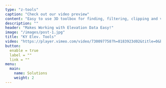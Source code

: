 ```yaml
---
type: "z-tools"
caption: "Check out our video preview"
content: "Easy to use 3D toolbox for finding, filtering, clipping and visualizing point cloud data. Designed by surveying professionals to streamline point cloud workflows and working with point cloud data sets."
description: ""
header: "Makes Working with Elevation Data Easy!"
image: "/images/post-1.jpg"
title: "KY Elev. Tools"
video: "https://player.vimeo.com/video/730097758?h=8183923d02&title=0&byline=0&portrait=0&color=00ab5f"
button:
  enable = true
  label = ""
  link = ""
menu:
  main:
    name: Solutions
    weight: 2
---
```

